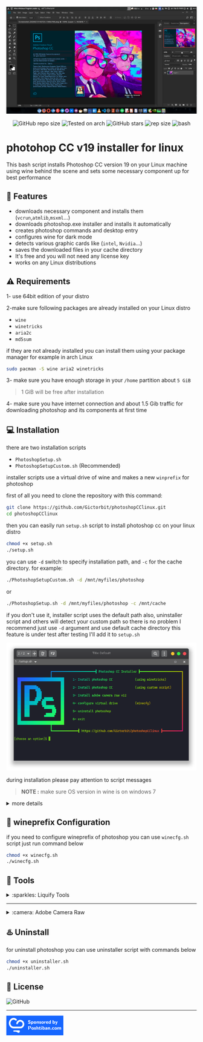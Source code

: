 
<div align="center" class="tip" markdown="1" style>

![screenshot](images/Screenshot.png)

![GitHub repo size](https://img.shields.io/github/license/Gictorbit/photoshopCClinux?style=flat) ![Tested on arch](https://img.shields.io/badge/Tested%20on-Archlinux-brightgreen)
![GitHub stars](https://img.shields.io/github/stars/Gictorbit/photoshopCClinux?style=sad) ![rep size](https://img.shields.io/github/repo-size/gictorbit/photoshopCClinux) ![bash](https://img.shields.io/badge/bash-5.0.11-yellowgreen)
</div>

# photohop CC v19 installer for linux
This bash script installs Photoshop CC version 19 on your Linux machine using wine behind the scene
and sets some necessary component up for best performance

## :rocket: Features
* downloads necessary component and installs them (`vcrun`,`atmlib`,`msxml`...)
* downloads photoshop.exe installer and installs it automatically
* creates photoshop commands and desktop entry
* configures wine for dark mode
* detects various graphic cards like (`intel`, `Nvidia`...)
* saves the downloaded files in your cache directory
* It's free and you will not need any license key
* works on any Linux distributions

## :warning: Requirements
1- use 64bit edition of your distro

2-make sure following packages are already installed on your Linux distro
* `wine`
* `winetricks`
* `aria2c`
* `md5sum`


if they are not already installed you can install them using your package manager for example in arch Linux
```bash
sudo pacman -S wine aria2 winetricks
``` 
3- make sure you have enough storage in your `/home` partition about `5 GiB`
> 1 GiB will be free after installation

4- make sure you have internet connection and about 1.5 Gib traffic for downloading photoshop and its components at first time

## :computer: Installation

there are two installation scripts

* `PhotoshopSetup.sh`
* `PhotoshopSetupCustom.sh` (Recommended)

installer scripts use a virtual drive of wine and makes a new `winprefix` for photoshop

first of all you need to clone the repository with this command:
```bash
git clone https://github.com/Gictorbit/photoshopCClinux.git
cd photoshopCClinux
```
then you can easily run `setup.sh` script to install photoshop cc on your linux distro

```bash
chmod +x setup.sh
./setup.sh
```

you can use `-d` switch to specify installation path, and `-c` for the cache directory.
for example:
```bash
./PhotoshopSetupCustom.sh -d /mnt/myfiles/photoshop
```
or
```bash
./PhotoshopSetup.sh -d /mnt/myfiles/photoshop -c /mnt/cache
```
if you don't use it, installer script uses the default path
also, uninstaller script and others will detect your custom path so there is no problem
I recommend just use `-d` argument and use default cache directory
this feature is under test after testing I'll add it to `setup.sh`


<div align="center" class="tip" markdown="1" style>

![setup-screenshot](images/setup-screenshot.png)
</div>

during installation please pay attention to script messages

> **NOTE :** make sure OS version in wine is on windows 7


<details>
<summary>more details</summary>

for components installation you have two options, using winetricks or using custom way.

### :one: component installation using winetricks (Recommended)
for installing photoshop just run the bash script with following command, it downloads and installs photoshop include its component using winetricks and configures wine automatically

```bash
chmod +x PhotoshopSetup.sh
./PhotoshopSetup.sh
```

### :two: component installation using custom script
for installing photoshop just run the bash script with the command below. it downloads and installs photoshop include its component and configures wine automatically

```bash
chmod +x PhotoshopSetupCustom.sh
./PhotoshopSetupCustom.sh
```

</details>


## :wine_glass: wineprefix Configuration
if you need to configure wineprefix of photoshop you can use `winecfg.sh` script just run command below
```bash
chmod +x winecfg.sh
./winecfg.sh
```
## :hammer: Tools

<details>
<summary>:sparkles: Liquify Tools</summary>
as you know photoshop has many useful tools like `Liquify Tools`.</br>

if you get some errors during working with these tools
It may because of the graphics card.</br>

photoshop uses the `GPU` to process these tools so before using these tools make sure that your graphics card `(Nvidia, AMD)` is configured correctly in your Linux machine.
</br>The other solution is you can configure photoshop to use `CPU` for image processing. to do that, follow the steps below:

* go to edit tab and open `preferences` or `[ctrl+K]`
* then go to the `performance` tab
* in the graphics processor settings section, uncheck `Use graphics processor`

![](https://user-images.githubusercontent.com/34630603/80861998-117b7a80-8c87-11ea-8f56-079f43dfafd9.png)
</details>

---
<details>
<summary>:camera: Adobe Camera Raw</summary>

another useful adobe software is `camera raw` if you want to work with it beside photoshop you must install it separately to do this, after photoshop installation run `cameraRawInstaller.sh` script with commands below:
```bash
chmod +x cameraRawInstaller.sh
./cameraRawInstaller.sh
```
then restart photoshop.you can open it from 
`Edit >>Preferences >> Camera Raw`

> **_NOTE1:_** the size of camera raw installation file is about 400MB


> **_NOTE2:_** camera raw performance depends on your graphic card driver and its configuration

</details>

## :hotsprings: Uninstall
for uninstall photoshop you can use uninstaller script with commands below

```bash
chmod +x uninstaller.sh
./uninstaller.sh
```


## :bookmark: License
![GitHub](https://img.shields.io/github/license/Gictorbit/photoshopCClinux?style=for-the-badge)

---
<a href="https://poshtiban.com">
<img src="images/poshtibancom.png" width="30%">
</a>

